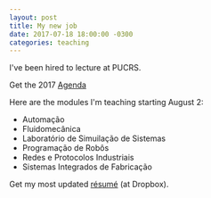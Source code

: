 ```yaml
---
layout: post
title: My new job
date: 2017-07-18 18:00:00 -0300
categories: teaching
---
```

I've been hired to lecture at PUCRS.

Get the 2017 [Agenda]({{site.url}}/downloads/calendario-graduacao-e-pos-graduacao-2017.pdf)

Here are the modules I'm teaching starting August 2:

* Automação
* Fluidomecânica
* Laboratório de Simuilação de Sistemas
* Programação de Robôs
* Redes e Protocolos Industriais
* Sistemas Integrados de Fabricação

Get my most updated [résumé](https://www.dropbox.com/s/olj5j5pcenrfg2z/Silva_resume.pdf?dl=0) (at Dropbox).
